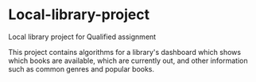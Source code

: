 # Local-library-project
Local library project for Qualified assignment

This project contains algorithms for a library's dashboard which shows which books are available, which are currently out, and other information such as common genres and popular books.
